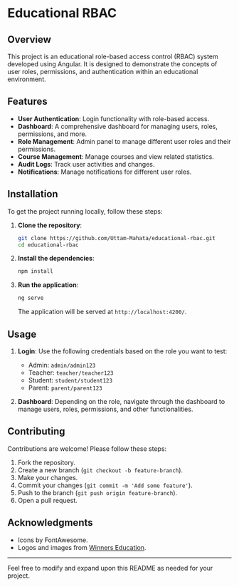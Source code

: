 

# Educational RBAC

## Overview

This project is an educational role-based access control (RBAC) system developed using Angular. It is designed to demonstrate the concepts of user roles, permissions, and authentication within an educational environment.

## Features

- **User Authentication**: Login functionality with role-based access.
- **Dashboard**: A comprehensive dashboard for managing users, roles, permissions, and more.
- **Role Management**: Admin panel to manage different user roles and their permissions.
- **Course Management**: Manage courses and view related statistics.
- **Audit Logs**: Track user activities and changes.
- **Notifications**: Manage notifications for different user roles.

## Installation

To get the project running locally, follow these steps:

1. **Clone the repository**:
   ```bash
   git clone https://github.com/Uttam-Mahata/educational-rbac.git
   cd educational-rbac
   ```

2. **Install the dependencies**:
   ```bash
   npm install
   ```

3. **Run the application**:
   ```bash
   ng serve
   ```
   The application will be served at `http://localhost:4200/`.

## Usage

1. **Login**: Use the following credentials based on the role you want to test:
   - Admin: `admin/admin123`
   - Teacher: `teacher/teacher123`
   - Student: `student/student123`
   - Parent: `parent/parent123`

2. **Dashboard**: Depending on the role, navigate through the dashboard to manage users, roles, permissions, and other functionalities.

## Contributing

Contributions are welcome! Please follow these steps:

1. Fork the repository.
2. Create a new branch (`git checkout -b feature-branch`).
3. Make your changes.
4. Commit your changes (`git commit -m 'Add some feature'`).
5. Push to the branch (`git push origin feature-branch`).
6. Open a pull request.



## Acknowledgments

- Icons by FontAwesome.
- Logos and images from [Winners Education](https://winnerseducation.org/).

---

Feel free to modify and expand upon this README as needed for your project.
